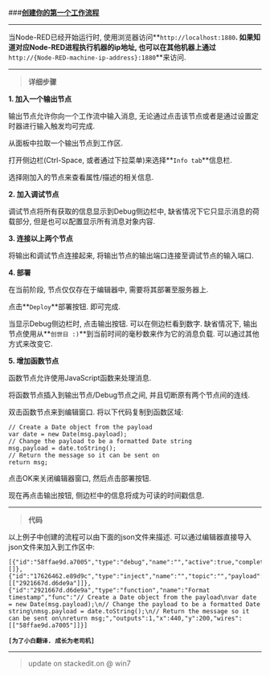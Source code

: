 
###[**创建你的第一个工作流程**](http://nodered.org/docs/getting-started/first-flow)

-----
当Node-RED已经开始运行时, 使用浏览器访问**`http://localhost:1880`**. 如果知道对应Node-RED进程执行机器的ip地址, 也可以在其他机器上通过**`http://{Node-RED-machine-ip-address}:1880`**来访问.


-----
> **详细步骤**

**1. 加入一个输出节点**

输出节点允许你向一个工作流中输入消息, 无论通过点击该节点或者是通过设置定时器进行输入触发均可完成.

从面板中拉取一个输出节点到工作区.

打开侧边栏(Ctrl-Space, 或者通过下拉菜单)来选择**`Info tab`**信息栏.

选择刚加入的节点来查看属性/描述的相关信息.


**2. 加入调试节点**

调试节点将所有获取的信息显示到Debug侧边栏中, 缺省情况下它只显示消息的荷载部分, 但是也可以配置显示所有消息对象内容.


**3. 连接以上两个节点**

将输出和调试节点连接起来, 将输出节点的输出端口连接至调试节点的输入端口.


**4. 部署**

在当前阶段, 节点仅仅存在于编辑器中, 需要将其部署至服务器上.

点击**`Deploy`**部署按钮. 即可完成.

当显示Debug侧边栏时, 点击输出按钮. 可以在侧边栏看到数字. 缺省情况下, 输出节点使用从**`创世日 :)`**到当前时间的毫秒数来作为它的消息负载. 可以通过其他方式来改变它.


**5. 增加函数节点**

函数节点允许使用JavaScript函数来处理消息.

将函数节点插入到输出节点/Debug节点之间, 并且切断原有两个节点间的连线. 

双击函数节点来到编辑窗口. 将以下代码复制到函数区域:

    // Create a Date object from the payload
    var date = new Date(msg.payload);
    // Change the payload to be a formatted Date string
    msg.payload = date.toString();
    // Return the message so it can be sent on
    return msg;

点击OK来关闭编辑器窗口, 然后点击部署按钮.

现在再点击输出按钮, 侧边栏中的信息将成为可读的时间戳信息.


-----
> **代码**

以上例子中创建的流程可以由下面的json文件来描述. 可以通过编辑器直接导入json文件来加入到工作区中:

    [{"id":"58ffae9d.a7005","type":"debug","name":"","active":true,"complete":false,"x":640,"y":200,"wires":[]},{"id":"17626462.e89d9c","type":"inject","name":"","topic":"","payload":"","repeat":"","once":false,"x":240,"y":200,"wires":[["2921667d.d6de9a"]]},{"id":"2921667d.d6de9a","type":"function","name":"Format timestamp","func":"// Create a Date object from the payload\nvar date = new Date(msg.payload);\n// Change the payload to be a formatted Date string\nmsg.payload = date.toString();\n// Return the message so it can be sent on\nreturn msg;","outputs":1,"x":440,"y":200,"wires":[["58ffae9d.a7005"]]}]


**`[为了小白翻译. 成长为老司机]`**

-----

> update on stackedit.on @ win7

